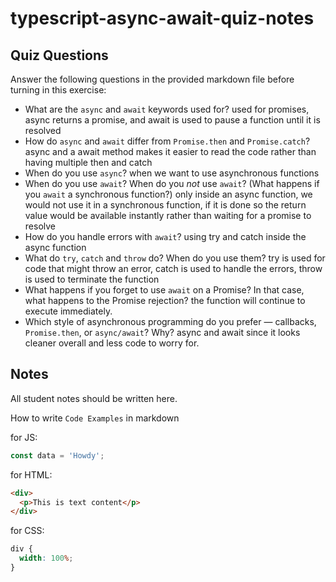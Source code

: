 # typescript-async-await-quiz-notes

## Quiz Questions

Answer the following questions in the provided markdown file before turning in this exercise:

- What are the `async` and `await` keywords used for?
  used for promises, async returns a promise, and await is used to pause a function until it is resolved
- How do `async` and `await` differ from `Promise.then` and `Promise.catch`?
  async and a await method makes it easier to read the code rather than having multiple then and catch
- When do you use `async`?
  when we want to use asynchronous functions
- When do you use `await`? When do you _not_ use `await`? (What happens if you `await` a synchronous function?)
  only inside an async function, we would not use it in a synchronous function, if it is done so the return value would be available instantly rather than waiting for a promise to resolve
- How do you handle errors with `await`?
  using try and catch inside the async function
- What do `try`, `catch` and `throw` do? When do you use them?
  try is used for code that might throw an error, catch is used to handle the errors, throw is used to terminate the function
- What happens if you forget to use `await` on a Promise? In that case, what happens to the Promise rejection?
  the function will continue to execute immediately.
- Which style of asynchronous programming do you prefer — callbacks, `Promise.then`, or `async/await`? Why?
  async and await since it looks cleaner overall and less code to worry for.

## Notes

All student notes should be written here.

How to write `Code Examples` in markdown

for JS:

```javascript
const data = 'Howdy';
```

for HTML:

```html
<div>
  <p>This is text content</p>
</div>
```

for CSS:

```css
div {
  width: 100%;
}
```
